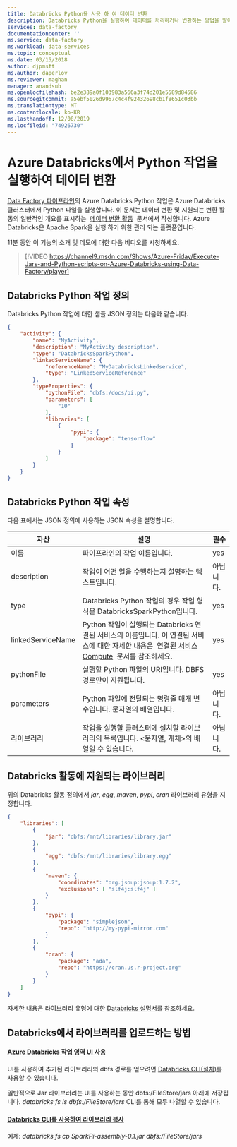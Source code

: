 ```yaml
---
title: Databricks Python을 사용 하 여 데이터 변환
description: Databricks Python을 실행하여 데이터를 처리하거나 변환하는 방법을 알아봅니다.
services: data-factory
documentationcenter: ''
ms.service: data-factory
ms.workload: data-services
ms.topic: conceptual
ms.date: 03/15/2018
author: djpmsft
ms.author: daperlov
ms.reviewer: maghan
manager: anandsub
ms.openlocfilehash: be2e389a0f103983a566a3f74d201e5589d84586
ms.sourcegitcommit: a5ebf5026d9967c4c4f92432698cb1f8651c03bb
ms.translationtype: MT
ms.contentlocale: ko-KR
ms.lasthandoff: 12/08/2019
ms.locfileid: "74926730"
---
```

# <a name="transform-data-by-running-a-python-activity-in-azure-databricks"></a>Azure Databricks에서 Python 작업을 실행하여 데이터 변환

[Data Factory 파이프라인](concepts-pipelines-activities.md)의 Azure Databricks Python 작업은 Azure Databricks 클러스터에서 Python 파일을 실행합니다. 이 문서는 데이터 변환 및 지원되는 변환 활동의 일반적인 개요를 표시하는  [데이터 변환 활동](transform-data.md)  문서에서 작성합니다. Azure Databricks은 Apache Spark을 실행 하기 위한 관리 되는 플랫폼입니다.

11분 동안 이 기능의 소개 및 데모에 대한 다음 비디오를 시청하세요.

> [!VIDEO https://channel9.msdn.com/Shows/Azure-Friday/Execute-Jars-and-Python-scripts-on-Azure-Databricks-using-Data-Factory/player]

## <a name="databricks-python-activity-definition"></a>Databricks Python 작업 정의

Databricks Python 작업에 대한 샘플 JSON 정의는 다음과 같습니다.

```json
{
    "activity": {
        "name": "MyActivity",
        "description": "MyActivity description",
        "type": "DatabricksSparkPython",
        "linkedServiceName": {
            "referenceName": "MyDatabricksLinkedservice",
            "type": "LinkedServiceReference"
        },
        "typeProperties": {
            "pythonFile": "dbfs:/docs/pi.py",
            "parameters": [
                "10"
            ],
            "libraries": [
                {
                    "pypi": {
                        "package": "tensorflow"
                    }
                }
            ]
        }
    }
}
```

## <a name="databricks-python-activity-properties"></a>Databricks Python 작업 속성

다음 표에서는 JSON 정의에 사용하는 JSON 속성을 설명합니다.

|자산|설명|필수|
|---|---|---|
|이름|파이프라인의 작업 이름입니다.|yes|
|description|작업이 어떤 일을 수행하는지 설명하는 텍스트입니다.|아닙니다.|
|type|Databricks Python 작업의 경우 작업 형식은 DatabricksSparkPython입니다.|yes|
|linkedServiceName|Python 작업이 실행되는 Databricks 연결된 서비스의 이름입니다. 이 연결된 서비스에 대한 자세한 내용은  [연결된 서비스 Compute](compute-linked-services.md)  문서를 참조하세요.|yes|
|pythonFile|실행할 Python 파일의 URI입니다. DBFS 경로만이 지원됩니다.|yes|
|parameters|Python 파일에 전달되는 명령줄 매개 변수입니다. 문자열의 배열입니다.|아닙니다.|
|라이브러리|작업을 실행할 클러스터에 설치할 라이브러리의 목록입니다. <문자열, 개체>의 배열일 수 있습니다.|아닙니다.|

## <a name="supported-libraries-for-databricks-activities"></a>Databricks 활동에 지원되는 라이브러리

위의 Databricks 활동 정의에서 *jar*, *egg*, *maven*, *pypi*, *cran* 라이브러리 유형을 지정합니다.

```json
{
    "libraries": [
        {
            "jar": "dbfs:/mnt/libraries/library.jar"
        },
        {
            "egg": "dbfs:/mnt/libraries/library.egg"
        },
        {
            "maven": {
                "coordinates": "org.jsoup:jsoup:1.7.2",
                "exclusions": [ "slf4j:slf4j" ]
            }
        },
        {
            "pypi": {
                "package": "simplejson",
                "repo": "http://my-pypi-mirror.com"
            }
        },
        {
            "cran": {
                "package": "ada",
                "repo": "https://cran.us.r-project.org"
            }
        }
    ]
}

```

자세한 내용은 라이브러리 유형에 대한 [Databricks 설명서](https://docs.azuredatabricks.net/api/latest/libraries.html#managedlibrarieslibrary)를 참조하세요.

## <a name="how-to-upload-a-library-in-databricks"></a>Databricks에서 라이브러리를 업로드하는 방법

#### <a name="using-databricks-workspace-uihttpsdocsazuredatabricksnetuser-guidelibrarieshtmlcreate-a-library"></a>[Azure Databricks 작업 영역 UI 사용](https://docs.azuredatabricks.net/user-guide/libraries.html#create-a-library)

UI를 사용하여 추가된 라이브러리의 dbfs 경로를 얻으려면 [Databricks CLI(설치)](https://docs.azuredatabricks.net/user-guide/dev-tools/databricks-cli.html#install-the-cli)를 사용할 수 있습니다. 

일반적으로 Jar 라이브러리는 UI를 사용하는 동안 dbfs:/FileStore/jars 아래에 저장됩니다. *databricks fs ls dbfs:/FileStore/jars* CLI를 통해 모두 나열할 수 있습니다. 



#### <a name="copy-library-using-databricks-clihttpsdocsazuredatabricksnetuser-guidedev-toolsdatabricks-clihtmlcopy-a-file-to-dbfs"></a>[Databricks CLI를 사용하여 라이브러리 복사](https://docs.azuredatabricks.net/user-guide/dev-tools/databricks-cli.html#copy-a-file-to-dbfs)

예제: *databricks fs cp SparkPi-assembly-0.1.jar dbfs:/FileStore/jars*